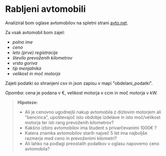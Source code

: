 # Rabljeni avtomobili

Analiziral bom oglase avtomobilov na spletni strani [avto.net](https://www.avto.net/Ads/results.asp?znamka=&model=&modelID=&tip=&znamka2=&model2=&tip2=&znamka3=&model3=&tip3=&cenaMin=0&cenaMax=999999&letnikMin=0&letnikMax=2090&bencin=0&starost2=999&oblika=0&ccmMin=0&ccmMax=99999&mocMin=&mocMax=&kmMin=0&kmMax=9999999&kwMin=0&kwMax=999&motortakt=0&motorvalji=0&lokacija=0&sirina=0&dolzina=&dolzinaMIN=0&dolzinaMAX=100&nosilnostMIN=0&nosilnostMAX=999999&lezisc=&presek=0&premer=0&col=0&vijakov=0&EToznaka=0&vozilo=&airbag=&barva=&barvaint=&EQ1=1000000000&EQ2=1000000000&EQ3=1000000000&EQ4=100000000&EQ5=1000000000&EQ6=1000000000&EQ7=1110100120&EQ8=1010000001&EQ9=1000000000&KAT=1010000000&PIA=&PIAzero=&PSLO=&akcija=0&paketgarancije=&broker=0&prikazkategorije=0&kategorija=0&zaloga=10&arhiv=0&presort=3&tipsort=DESC&stran=1&subSTAR=303).


Za vsak avtomobil bom zajel:
- *polno ime*
- *ceno*
- *leto (prve) registracije*
- *število prevoženih kilometrov*
- *vrsto goriva*
- *tip menjalnika*
- *velikost in moč motorja*

Zajeti podatki so shranjeni csv in json zapisu v mapi "obdelani_podatki".

*Opomba*: cena je podana v €, velikost motorja v ccm in moč motorja v kW.


>**Hipoteze:**
>- Ali je cenovno ugodnejši nakup avtomobila z dizlovim motorjem ali "bencinca", upoštevajoč isto obdobje izdelave in isto moč/velikost motorja ter isti rang prevoženih kilometrov?
>- Kakšno izbiro avtomobilov ima študent s privarčevanimi 1000€ ?
>- Katera znamka avtomobilov starih največ 5 let ima najboljše razmerje med ceno in prevoženimi kilometri?
>- Ali lahko na podlagi preostalih podatkov v oglasu napovemo ceno avtomobila?
